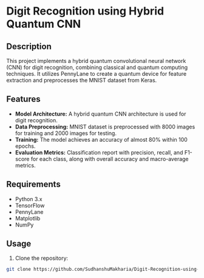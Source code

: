# Digit Recognition using Hybrid Quantum CNN

## Description

This project implements a hybrid quantum convolutional neural network (CNN) for digit recognition, combining classical and quantum computing techniques. It utilizes PennyLane to create a quantum device for feature extraction and preprocesses the MNIST dataset from Keras.

## Features

- **Model Architecture:** A hybrid quantum CNN architecture is used for digit recognition.
- **Data Preprocessing:** MNIST dataset is preprocessed with 8000 images for training and 2000 images for testing.
- **Training:** The model achieves an accuracy of almost 80% within 100 epochs.
- **Evaluation Metrics:** Classification report with precision, recall, and F1-score for each class, along with overall accuracy and macro-average metrics.

## Requirements

- Python 3.x
- TensorFlow
- PennyLane
- Matplotlib
- NumPy

## Usage

1. Clone the repository:

```bash
git clone https://github.com/SudhanshuMakharia/Digit-Recognition-using-Quantum-CNN.git

